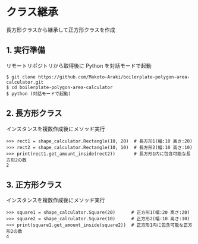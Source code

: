 # クラス継承

長方形クラスから継承して正方形クラスを作成

## 1. 実行準備

リモートリポジトリから取得後に Python を対話モードで起動

```
$ git clone https://github.com/Makoto-Araki/boilerplate-polygon-area-calculator.git
$ cd boilerplate-polygon-area-calculator
$ python (対話モードで起動)
```

## 2. 長方形クラス

インスタンスを複数作成後にメソッド実行

```
>>> rect1 = shape_calculator.Rectangle(10, 20)  # 長方形1(幅:10 高さ:20)
>>> rect2 = shape_calculator.Rectangle(10, 10)  # 長方形2(幅:10 高さ:10)
>>> print(rect1.get_amount_inside(rect2))       # 長方形1内に包含可能な長方形2の数
2
```

## 3. 正方形クラス

インスタンスを複数作成後にメソッド実行

```
>>> square1 = shape_calculator.Square(20)      # 正方形1(幅:20 高さ:20)
>>> square2 = shape_calculator.Square(10)      # 正方形2(幅:10 高さ:10)
>>> print(square1.get_amount_inside(square2))  # 正方形1内に包含可能な正方形2の数
4
```